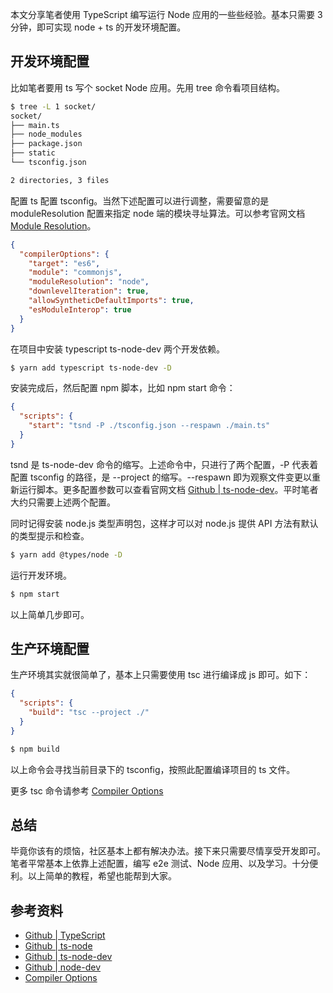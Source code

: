 本文分享笔者使用 TypeScript 编写运行 Node 应用的一些些经验。基本只需要 3 分钟，即可实现 node + ts 的开发环境配置。

## 开发环境配置

比如笔者要用 ts 写个 socket Node 应用。先用 tree 命令看项目结构。

```bash
$ tree -L 1 socket/
socket/
├── main.ts
├── node_modules
├── package.json
├── static
└── tsconfig.json

2 directories, 3 files
```

配置 ts 配置 tsconfig。当然下述配置可以进行调整，需要留意的是 moduleResolution 配置来指定 node 端的模块寻址算法。可以参考官网文档 [Module Resolution](https://www.typescriptlang.org/docs/handbook/module-resolution.html)。

```json
{
  "compilerOptions": {
    "target": "es6",
    "module": "commonjs",
    "moduleResolution": "node",
    "downlevelIteration": true,
    "allowSyntheticDefaultImports": true,
    "esModuleInterop": true
  }
}
```

在项目中安装 typescript ts-node-dev 两个开发依赖。

```bash
$ yarn add typescript ts-node-dev -D
```

安装完成后，然后配置 npm 脚本，比如 npm start 命令：

```json
{
  "scripts": {
    "start": "tsnd -P ./tsconfig.json --respawn ./main.ts"
  }
}
```

tsnd 是 ts-node-dev 命令的缩写。上述命令中，只进行了两个配置，-P 代表着配置 tsconfig 的路径，是 --project 的缩写。--respawn 即为观察文件变更以重新运行脚本。更多配置参数可以查看官网文档 [Github | ts-node-dev](https://github.com/whitecolor/ts-node-dev)。平时笔者大约只需要上述两个配置。

同时记得安装 node.js 类型声明包，这样才可以对 node.js 提供 API 方法有默认的类型提示和检查。

```bash
$ yarn add @types/node -D
```

运行开发环境。

```bash
$ npm start
```

以上简单几步即可。

## 生产环境配置

生产环境其实就很简单了，基本上只需要使用 tsc 进行编译成 js 即可。如下：

```json
{
  "scripts": {
    "build": "tsc --project ./"
  }
}
```

```bash
$ npm build
```

以上命令会寻找当前目录下的 tsconfig，按照此配置编译项目的 ts 文件。

更多 tsc 命令请参考 [Compiler Options](https://www.typescriptlang.org/docs/handbook/compiler-options.html)

## 总结

毕竟你该有的烦恼，社区基本上都有解决办法。接下来只需要尽情享受开发即可。笔者平常基本上依靠上述配置，编写 e2e 测试、Node 应用、以及学习。十分便利。以上简单的教程，希望也能帮到大家。

## 参考资料

- [Github | TypeScript](https://github.com/microsoft/TypeScript)
- [Github | ts-node](https://github.com/TypeStrong/ts-node)
- [Github | ts-node-dev](https://github.com/whitecolor/ts-node-dev)
- [Github | node-dev](https://github.com/fgnass/node-dev)
- [Compiler Options](https://www.typescriptlang.org/docs/handbook/compiler-options.html)
